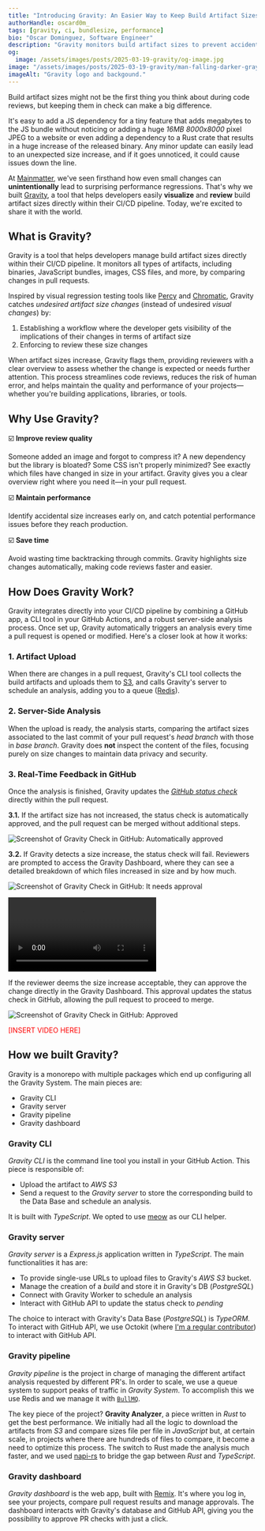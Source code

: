```yaml
---
title: "Introducing Gravity: An Easier Way to Keep Build Artifact Sizes Under Control"
authorHandle: oscard0m_
tags: [gravity, ci, bundlesize, performance]
bio: "Oscar Dominguez, Software Engineer"
description: "Gravity monitors build artifact sizes to prevent accidental increases – right in your CI pipeline."
og:
  image: /assets/images/posts/2025-03-19-gravity/og-image.jpg
image: "/assets/images/posts/2025-03-19-gravity/man-falling-darker-gray-logo.webp"
imageAlt: "Gravity logo and backgound."
---
```


Build artifact sizes might not be the first thing you think about during code reviews, but keeping them in check can make a big difference.

It's easy to add a JS dependency for a tiny feature that adds megabytes to the JS bundle without noticing or adding a huge _16MB_ _8000x8000_ pixel JPEG to a website or even adding a dependency to a Rust crate that results in a huge increase of the released binary. Any minor update can easily lead to an unexpected size increase, and if it goes unnoticed, it could cause issues down the line.

At [Mainmatter](https://mainmatter.com), we've seen firsthand how even small changes can **unintentionally** lead to surprising performance regressions. That's why we built [Gravity](https://gravity.ci), a tool that helps developers easily **visualize** and **review** build artifact sizes directly within their CI/CD pipeline. Today, we're excited to share it with the world.

## What is Gravity?

Gravity is a tool that helps developers manage build artifact sizes directly within their CI/CD pipeline. It monitors all types of artifacts, including binaries, JavaScript bundles, images, CSS files, and more, by comparing changes in pull requests.

Inspired by visual regression testing tools like [Percy](https://percy.io/) and [Chromatic](https://www.chromatic.com/), Gravity catches _undesired artifact size changes_ (instead of undesired _visual changes_) by:

1. Establishing a workflow where the developer gets visibility of the implications of their changes in terms of artifact size
2. Enforcing to review these size changes

When artifact sizes increase, Gravity flags them, providing reviewers with a clear overview to assess whether the change is expected or needs further attention. This process streamlines code reviews, reduces the risk of human error, and helps maintain the quality and performance of your projects—whether you're building applications, libraries, or tools.

## Why Use Gravity?

☑️ **Improve review quality**

Someone added an image and forgot to compress it? A new dependency but the library is bloated? Some CSS isn't properly minimized? See exactly which files have changed in size in your artifact. Gravity gives you a clear overview right where you need it—in your pull request.

☑️ **Maintain performance**

Identify accidental size increases early on, and catch potential performance issues before they reach production.

☑️ **Save time**

Avoid wasting time backtracking through commits. Gravity highlights size changes automatically, making code reviews faster and easier.

## How Does Gravity Work?

Gravity integrates directly into your CI/CD pipeline by combining a GitHub app, a CLI tool in your GitHub Actions, and a robust server-side analysis process. Once set up, Gravity automatically triggers an analysis every time a pull request is opened or modified. Here's a closer look at how it works:

### 1. Artifact Upload

When there are changes in a pull request, Gravity's CLI tool collects the build artifacts and uploads them to [S3](https://aws.amazon.com/s3/), and calls Gravity's server to schedule an analysis, adding you to a queue ([Redis](https://redis.io/)).

### 2. Server-Side Analysis

When the upload is ready, the analysis starts, comparing the artifact sizes associated to the last commit of your pull request's _head branch_ with those in _base branch_. Gravity does **not** inspect the content of the files, focusing purely on size changes to maintain data privacy and security.

### 3. Real-Time Feedback in GitHub

Once the analysis is finished, Gravity updates the [_GitHub status check_](https://docs.github.com/en/pull-requests/collaborating-with-pull-requests/collaborating-on-repositories-with-code-quality-features/about-status-checks) directly within the pull request.

**3.1.** If the artifact size has not increased, the status check is automatically approved, and the pull request can be merged without additional steps.

![Screenshot of Gravity Check in GitHub: Automatically approved](/assets/images/posts/2025-03-19-gravity/automatically-approved.png)

**3.2.** If Gravity detects a size increase, the status check will fail. Reviewers are prompted to access the Gravity Dashboard, where they can see a detailed breakdown of which files increased in size and by how much.

![Screenshot of Gravity Check in GitHub: It needs approval](/assets/images/posts/2025-03-19-gravity/needs-approval.png)

![Approval page](/assets/images/posts/2025-03-19-gravity/approval-page.mp4#video)

If the reviewer deems the size increase acceptable, they can approve the change directly in the Gravity Dashboard. This approval updates the status check in GitHub, allowing the pull request to proceed to merge.

![Screenshot of Gravity Check in GitHub: Approved](/assets/images/posts/2025-03-19-gravity/approved.png)

<p style="color:red">[INSERT VIDEO HERE]<p>

## How we built Gravity?

Gravity is a monorepo with multiple packages which end up configuring all the Gravity System. The main pieces are:

- Gravity CLI
- Gravity server
- Gravity pipeline
- Gravity dashboard

### Gravity CLI

_Gravity CLI_ is the command line tool you install in your GitHub Action. This piece is responsible of:

- Upload the artifact to _AWS S3_
- Send a request to the _Gravity server_ to store the corresponding build to the Data Base and schedule an analysis.

It is built with _TypeScript_. We opted to use [meow](https://github.com/sindresorhus/meow) as our CLI helper.

### Gravity server

_Gravity server_ is a _Express.js_ application written in _TypeScript_. The main functionalities it has are:

- To provide single-use URLs to upload files to Gravity's _AWS S3_ bucket.
- Manage the creation of a _build_ and store it in Gravity's DB (_PostgreSQL_)
- Connect with Gravity Worker to schedule an analysis
- Interact with GitHub API to update the status check to _pending_

The choice to interact with Gravity's Data Base (_PostgreSQL_) is _TypeORM_. To interact with GitHub API, we use Octokit (where [I'm a regular contributor](https://github.com/orgs/octokit/people?query=oscard0m)) to interact with GitHub API.

### Gravity pipeline

_Gravity pipeline_ is the project in charge of managing the different artifact analysis requested by different PR's. In order to scale, we use a queue system to support peaks of traffic in _Gravity System_. To accomplish this we use Redis and we manage it with [`BullMQ`](https://docs.bullmq.io/).

The key piece of the project? **Gravity Analyzer**, a piece written in _Rust_ to get the best performance. We initially had all the logic to download the artifacts from _S3_ and compare sizes file per file in _JavaScript_ but, at certain scale, in projects where there are hundreds of files to compare, it become a need to optimize this process. The switch to Rust made the analysis much faster, and we used [napi-rs](https://napi.rs/) to bridge the gap between _Rust_ and _TypeScript_.

### Gravity dashboard

_Gravity dashboard_ is the web app, built with [Remix](https://remix.run/). It's where you log in, see your projects, compare pull request results and manage approvals. The dashboard interacts with Gravity's database and GitHub API, giving you the possibility to approve PR checks with just a click.
